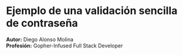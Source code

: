 # Ejemplo de una validación sencilla de contraseña

**Autor:** Diego Alonso Molina  
**Profesión:** Gopher-Infused Full Stack Developer